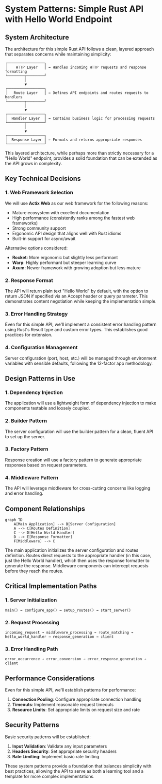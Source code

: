 # System Patterns: Simple Rust API with Hello World Endpoint

## System Architecture
The architecture for this simple Rust API follows a clean, layered approach that separates concerns while maintaining simplicity:

```
┌─────────────────┐
│    HTTP Layer   │ ← Handles incoming HTTP requests and response formatting
└────────┬────────┘
         │
         ▼
┌─────────────────┐
│   Route Layer   │ ← Defines API endpoints and routes requests to handlers
└────────┬────────┘
         │
         ▼
┌─────────────────┐
│  Handler Layer  │ ← Contains business logic for processing requests
└────────┬────────┘
         │
         ▼
┌─────────────────┐
│  Response Layer │ ← Formats and returns appropriate responses
└─────────────────┘
```

This layered architecture, while perhaps more than strictly necessary for a "Hello World" endpoint, provides a solid foundation that can be extended as the API grows in complexity.

## Key Technical Decisions

### 1. Web Framework Selection
We will use **Actix Web** as our web framework for the following reasons:
- Mature ecosystem with excellent documentation
- High performance (consistently ranks among the fastest web frameworks)
- Strong community support
- Ergonomic API design that aligns well with Rust idioms
- Built-in support for async/await

Alternative options considered:
- **Rocket**: More ergonomic but slightly less performant
- **Warp**: Highly performant but steeper learning curve
- **Axum**: Newer framework with growing adoption but less mature

### 2. Response Format
The API will return plain text "Hello World" by default, with the option to return JSON if specified via an Accept header or query parameter. This demonstrates content negotiation while keeping the implementation simple.

### 3. Error Handling Strategy
Even for this simple API, we'll implement a consistent error handling pattern using Rust's Result type and custom error types. This establishes good practices for extension.

### 4. Configuration Management
Server configuration (port, host, etc.) will be managed through environment variables with sensible defaults, following the 12-factor app methodology.

## Design Patterns in Use

### 1. Dependency Injection
The application will use a lightweight form of dependency injection to make components testable and loosely coupled.

### 2. Builder Pattern
The server configuration will use the builder pattern for a clean, fluent API to set up the server.

### 3. Factory Pattern
Response creation will use a factory pattern to generate appropriate responses based on request parameters.

### 4. Middleware Pattern
The API will leverage middleware for cross-cutting concerns like logging and error handling.

## Component Relationships

```mermaid
graph TD
    A[Main Application] --> B[Server Configuration]
    A --> C[Routes Definition]
    C --> D[Hello World Handler]
    D --> E[Response Formatter]
    F[Middleware] --> C
```

The main application initializes the server configuration and routes definition. Routes direct requests to the appropriate handler (in this case, just the Hello World handler), which then uses the response formatter to generate the response. Middleware components can intercept requests before they reach the routes.

## Critical Implementation Paths

### 1. Server Initialization
```
main() → configure_app() → setup_routes() → start_server()
```

### 2. Request Processing
```
incoming_request → middleware_processing → route_matching → hello_world_handler → response_generation → client
```

### 3. Error Handling Path
```
error_occurrence → error_conversion → error_response_generation → client
```

## Performance Considerations

Even for this simple API, we'll establish patterns for performance:

1. **Connection Pooling**: Configure appropriate connection handling
2. **Timeouts**: Implement reasonable request timeouts
3. **Resource Limits**: Set appropriate limits on request size and rate

## Security Patterns

Basic security patterns will be established:

1. **Input Validation**: Validate any input parameters
2. **Headers Security**: Set appropriate security headers
3. **Rate Limiting**: Implement basic rate limiting

These system patterns provide a foundation that balances simplicity with best practices, allowing the API to serve as both a learning tool and a template for more complex implementations.
